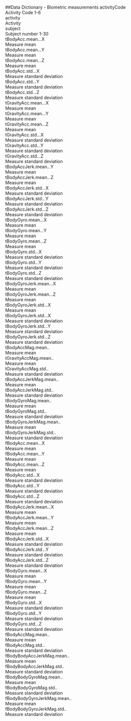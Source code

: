 ##Data Dictionary - Biometric measurements
activityCode  
    Activity Code 1-6  
activity   
    Activity  
subject  
    Subject number 1-30  
tBodyAcc.mean...X  
    Measure mean  
tBodyAcc.mean...Y  
    Measure mean  
tBodyAcc.mean...Z  
    Measure mean  
tBodyAcc.std...X  
    Measure standard deviation  
tBodyAcc.std...Y  
    Measure standard deviation  
tBodyAcc.std...Z  
    Measure standard deviation  
tGravityAcc.mean...X  
    Measure mean  
tGravityAcc.mean...Y   
    Measure mean  
tGravityAcc.mean...Z  
    Measure mean  
tGravityAcc.std...X  
    Measure standard deviation  
tGravityAcc.std...Y  
    Measure standard deviation  
tGravityAcc.std...Z  
    Measure standard deviation  
tBodyAccJerk.mean...Y  
    Measure mean  
tBodyAccJerk.mean...Z  
    Measure mean  
tBodyAccJerk.std...X  
    Measure standard deviation  
tBodyAccJerk.std...Y  
    Measure standard deviation  
tBodyAccJerk.std...Z  
    Measure standard deviation  
tBodyGyro.mean...X  
    Measure mean  
tBodyGyro.mean...Y  
    Measure mean  
tBodyGyro.mean...Z  
    Measure mean  
tBodyGyro.std...X  
    Measure standard deviation  
tBodyGyro.std...Y  
    Measure standard deviation  
tBodyGyro.std...Z  
    Measure standard deviation  
tBodyGyroJerk.mean...X  
    Measure mean  
tBodyGyroJerk.mean...Z  
    Measure mean  
tBodyGyroJerk.std...X  
    Measure mean  
tBodyGyroJerk.std...X  
    Measure standard deviation  
tBodyGyroJerk.std...Y  
    Measure standard deviation  
tBodyGyroJerk.std...Z  
    Measure standard deviation  
tBodyAccMag.mean..  
    Measure mean  
tGravityAccMag.mean..  
    Measure mean  
tGravityAccMag.std..  
    Measure standard deviation  
tBodyAccJerkMag.mean..  
    Measure mean  
tBodyAccJerkMag.std..  
    Measure standard deviation  
tBodyGyroMag.mean..  
    Measure mean  
tBodyGyroMag.std..  
    Measure standard deviation  
tBodyGyroJerkMag.mean..  
    Measure mean  
tBodyGyroJerkMag.std..  
    Measure standard deviation  
fBodyAcc.mean...X  
    Measure mean  
fBodyAcc.mean...Y  
    Measure mean  
fBodyAcc.mean...Z  
    Measure mean  
fBodyAcc.std...X  
    Measure standard deviation  
fBodyAcc.std...Y  
    Measure standard deviation  
fBodyAcc.std...Z  
    Measure standard deviation  
fBodyAccJerk.mean...X  
    Measure mean  
fBodyAccJerk.mean...Y  
    Measure mean  
fBodyAccJerk.mean...Z  
    Measure mean  
fBodyAccJerk.std...X  
    Measure standard deviation  
fBodyAccJerk.std...Y  
    Measure standard deviation  
fBodyAccJerk.std...Z  
    Measure standard deviation  
fBodyGyro.mean...X  
    Measure mean  
fBodyGyro.mean...Y  
    Measure mean  
fBodyGyro.mean...Z  
    Measure mean  
fBodyGyro.std...X  
    Measure standard deviation  
fBodyGyro.std...Y  
    Measure standard deviation  
fBodyGyro.std...Z  
    Measure standard deviation  
fBodyAccMag.mean..  
    Measure mean  
fBodyAccMag.std..  
    Measure standard deviation  
fBodyBodyAccJerkMag.mean..  
    Measure mean  
fBodyBodyAccJerkMag.std..  
    Measure standard deviation  
fBodyBodyGyroMag.mean..  
    Measure mean  
fBodyBodyGyroMag.std..  
    Measure standard deviation  
fBodyBodyGyroJerkMag.mean..  
    Measure mean  
fBodyBodyGyroJerkMag.std..  
    Measure standard deviation  

